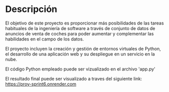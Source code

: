 # Descripción

El objetivo de este proyecto es proporcionar más posibilidades de las tareas habituales de la ingeniería de software a través de conjunto de datos
de anuncios de venta de coches para poder aumentar y complementar las habilidades en el campo de los datos.

El proyecto incluyen la creación y gestión de entornos virtuales de Python, el desarrollo de una aplicación web y su despliegue en un servicio en la nube.

El código Python empleado puede ser vizualizado en el archivo 'app.py'

El resultado final puede ser visualizado a traves del  siguiente link:
https://proy-sprint6.onrender.com
